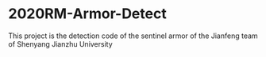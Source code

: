 # 2020RM-Armor-Detect
This project is the detection code of the sentinel armor of the Jianfeng team of Shenyang Jianzhu University
